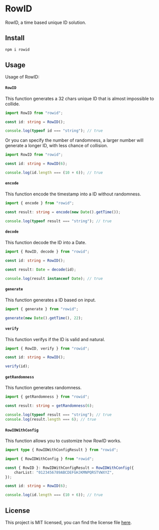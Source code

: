 # RowID

RowID, a time based unique ID solution.

## Install

```bash
npm i rowid
```

## Usage

Usage of RowID:

#### `RowID`

This function generates a 32 chars unique ID that is almost impossible to collide.

```typescript
import RowID from "rowid";

const id: string = RowID();

console.log(typeof id === "string"); // true
```

Or you can specify the number of randomness, a larger number will generate a longer ID, with less chance of collision.

```typescript
import RowID from "rowid";

const id: string = RowID(6);

console.log(id.length === (10 + 6)); // true
```

#### `encode`

This function encode the timestamp into a ID without randomness.

```typescript
import { encode } from "rowid";

const result: string = encode(new Date().getTime());

console.log(typeof result === "string"); // true
```

#### `decode`

This function decode the ID into a Date.

```typescript
import { RowID, decode } from "rowid";

const id: string = RowID();

const result: Date = decode(id);

console.log(result instanceof Date); // true
```

#### `generate`

This function generates a ID based on input.

```typescript
import { generate } from "rowid";

generate(new Date().getTime(), 22);
```

#### `verify`

This function verifys if the ID is valid and natural.

```typescript
import { RowID, verify } from "rowid";

const id: string = RowID();

verify(id);
```

#### `getRandomness`

This function generates randomness.

```typescript
import { getRandomness } from "rowid";

const result: string = getRandomness(6);

console.log(typeof result === "string"); // true
console.log(result.length === 6); // true
```

#### `RowIDWithConfig`

This function allows you to customize how RowID works.

```typescript
import type { RowIDWithConfigResult } from "rowid";

import { RowIDWithConfig } from "rowid";

const { RowID }: RowIDWithConfigResult = RowIDWithConfig({
    charList: "0123456789ABCDEFGHJKMNPQRSTVWXYZ",
});

const id: string = RowID(6);

console.log(id.length === (10 + 6)); // true
```

## License

This project is MIT licensed, you can find the license file [here](./LICENSE).
